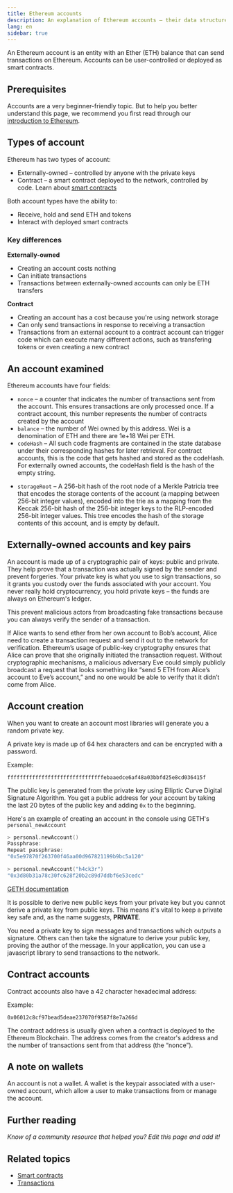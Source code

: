 ```yaml
---
title: Ethereum accounts
description: An explanation of Ethereum accounts – their data structures and their relationship with key pair cryptography.
lang: en
sidebar: true
---
```


An Ethereum account is an entity with an Ether (ETH) balance that can send transactions on Ethereum. Accounts can be user-controlled or deployed as smart contracts.

## Prerequisites

Accounts are a very beginner-friendly topic. But to help you better understand this page, we recommend you first read through our [introduction to Ethereum](/en/developers/docs/intro-to-ethereum/).

## Types of account

Ethereum has two types of account:

- Externally-owned – controlled by anyone with the private keys
- Contract – a smart contract deployed to the network, controlled by code. Learn about [smart contracts](/en/developers/docs/smart-contracts/)

Both account types have the ability to:

- Receive, hold and send ETH and tokens
- Interact with deployed smart contracts

### Key differences

**Externally-owned**

- Creating an account costs nothing
- Can initiate transactions
- Transactions between externally-owned accounts can only be ETH transfers

**Contract**

- Creating an account has a cost because you're using network storage
- Can only send transactions in response to receiving a transaction
- Transactions from an external account to a contract account can trigger code which can execute many different actions, such as transfering tokens or even creating a new contract

## An account examined

Ethereum accounts have four fields:

- `nonce` – a counter that indicates the number of transactions sent from the account. This ensures transactions are only processed once. If a contract account, this number represents the number of contracts created by the account
- `balance` – the number of Wei owned by this address. Wei is a denomination of ETH and there are 1e+18 Wei per ETH.
- `codeHash` – All such code fragments are contained in the state database under their corresponding hashes for later retrieval. For contract accounts, this is the code that gets hashed and stored as the codeHash. For externally owned accounts, the codeHash field is the hash of the empty string.
<!--this hash refers to the code of this account on the Ethereum virtual machine (EVM). This EVM code gets executed if the account gets a message call. It cannot be changed unlike the other account fields.  -->
- `storageRoot` – A 256-bit hash of the root node of a Merkle Patricia tree that encodes the storage contents of the account (a mapping between 256-bit integer values), encoded into the trie as a mapping from the Keccak 256-bit hash of the 256-bit integer keys to the RLP-encoded 256-bit integer values. This tree encodes the hash of the storage contents of this account, and is empty by default.

## Externally-owned accounts and key pairs

An account is made up of a cryptographic pair of keys: public and private. They help prove that a transaction was actually signed by the sender and prevent forgeries. Your private key is what you use to sign transactions, so it grants you custody over the funds associated with your account. You never really hold cryptocurrency, you hold private keys – the funds are always on Ethereum's ledger.

This prevent malicious actors from broadcasting fake transactions because you can always verify the sender of a transaction.

If Alice wants to send ether from her own account to Bob’s account, Alice need to create a transaction request and send it out to the network for verification. Ethereum’s usage of public-key cryptography ensures that Alice can prove that she originally initiated the transaction request. Without cryptographic mechanisms, a malicious adversary Eve could simply publicly broadcast a request that looks something like “send 5 ETH from Alice’s account to Eve’s account,” and no one would be able to verify that it didn’t come from Alice.

## Account creation

When you want to create an account most libraries will generate you a random private key.

A private key is made up of 64 hex characters and can be encrypted with a password.

Example:

`fffffffffffffffffffffffffffffffebaaedce6af48a03bbfd25e8cd036415f`

The public key is generated from the private key using Elliptic Curve Digital Signature Algorithm. You get a public address for your account by taking the last 20 bytes of the public key and adding `0x` to the beginning.

Here's an example of creating an account in the console using GETH's `personal_newAccount`

```go
> personal.newAccount()
Passphrase:
Repeat passphrase:
"0x5e97870f263700f46aa00d967821199b9bc5a120"

> personal.newAccount("h4ck3r")
"0x3d80b31a78c30fc628f20b2c89d7ddbf6e53cedc"
```

[GETH documentation](https://geth.ethereum.org/docs)

It is possible to derive new public keys from your private key but you cannot derive a private key from public keys. This means it's vital to keep a private key safe and, as the name suggests, **PRIVATE**.

You need a private key to sign messages and transactions which outputs a signature. Others can then take the signature to derive your public key, proving the author of the message. In your application, you can use a javascript library to send transactions to the network.

<!-- **WEB3JS example**

```jsx
web3.eth.accounts.recoverTransaction('0xf86180808401ef364594f0109fc8df283027b6285cc889f5aa624eac1f5580801ca031573280d608f75137e33fc14655f097867d691d5c4c44ebe5ae186070ac3d5ea0524410802cdc025034daefcdfa08e7d2ee3f0b9d9ae184b2001fe0aff07603d9');
> "0xF0109fC8DF283027b6285cc889F5aA624EaC1F55"
```

[Web3js documentation](https://web3js.readthedocs.io/)

[code for creating an account in JS?] + links to how to do it in other languages maybe?

`$ geth account new` -->

## Contract accounts

Contract accounts also have a 42 character hexadecimal address:

Example:

`0x06012c8cf97bead5deae237070f9587f8e7a266d`

The contract address is usually given when a contract is deployed to the Ethereum Blockchain. The address comes from the creator's address and the number of transactions sent from that address (the “nonce”).

<!-- @Sam Richards is there a line of code you can use to return your contract's address – in the same way that we have personal.newAccount() above? – Don't know if what I found below is helpful?

```jsx
ethers.utils.getContractAddress( transaction ) ⇒ string< Address >
```

TODO: add a contract address example-->

<!-- ## Managing an account

Most users will want to interact with their account via a wallet. Note that an account is not a wallet. A wallet is the keypair associated with a user-owned account, which allow a user to make transactions from or manage the account

For dapp development, you'll want access to dummy accounts with test ETH so you can experiment. When you create a local chain, you'll get test accounts wth fake eth which you can then import using MetaMask and use on your dapp's frontend. -->

## A note on wallets

An account is not a wallet. A wallet is the keypair associated with a user-owned account, which allow a user to make transactions from or manage the account.

## Further reading

_Know of a community resource that helped you? Edit this page and add it!_

## Related topics

- [Smart contracts](/en/developers/docs/smart-contracts/)
- [Transactions](/en/developers/docs/transactions/)
